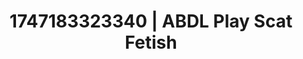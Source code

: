 ---
categories:
- Erotic photography
- Deep intimacy
- Candlelit scenes
- Artistic nudes
- Lace and desire
image: /assets/images/1747183323340.webp
layout: post
seo:
  description: Featured content with exclusive ABDL Play, Scat Fetish. HD images available.
  keywords: ABDL Play, Scat Fetish
  og_image: /assets/images/1747183323340.webp
  schema_type: VisualArtwork
tags:
- ABDL Play
- '#1747183323340'
- Scat Fetish
title: 1747183323340 | ABDL Play Scat Fetish
---